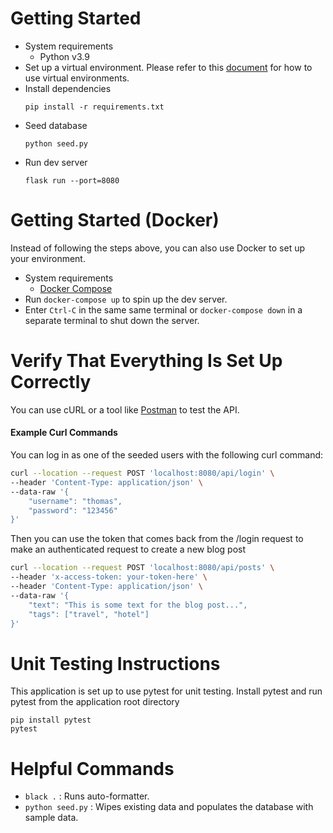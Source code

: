 # Getting Started

- System requirements
    - Python v3.9
- Set up a virtual environment. Please refer to this
  [document](https://flask.palletsprojects.com/en/1.1.x/installation/#virtual-environments) for how to use virtual
  environments.
- Install dependencies
  ```
  pip install -r requirements.txt
  ```
- Seed database
  ```
  python seed.py
  ```
- Run dev server
  ```
  flask run --port=8080
  ```

# Getting Started (Docker)

Instead of following the steps above, you can also use Docker to set up your environment.

- System requirements
    - [Docker Compose](https://docs.docker.com/compose/install/)
- Run `docker-compose up` to spin up the dev server.
- Enter `Ctrl-C` in the same same terminal or `docker-compose down` in a separate terminal to shut down the server.

# Verify That Everything Is Set Up Correctly

You can use cURL or a tool like [Postman](https://www.postman.com/) to test the API.

#### Example Curl Commands

You can log in as one of the seeded users with the following curl command:

```bash
curl --location --request POST 'localhost:8080/api/login' \
--header 'Content-Type: application/json' \
--data-raw '{
    "username": "thomas",
    "password": "123456"
}'
```

Then you can use the token that comes back from the /login request to make an authenticated request to create a new blog
post

```bash
curl --location --request POST 'localhost:8080/api/posts' \
--header 'x-access-token: your-token-here' \
--header 'Content-Type: application/json' \
--data-raw '{
    "text": "This is some text for the blog post...",
    "tags": ["travel", "hotel"]
}'
```

# Unit Testing Instructions
This application is set up to use pytest for unit testing.
Install pytest and run pytest from the application root directory
  ```
  pip install pytest
  pytest
  ```
# Helpful Commands

- `black .` : Runs auto-formatter.
- `python seed.py` : Wipes existing data and populates the database with sample data.
